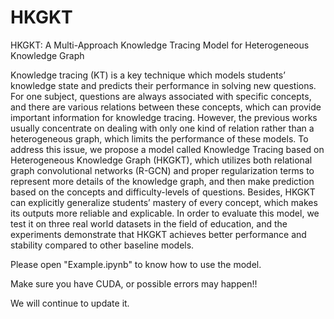 # HKGKT
HKGKT: A Multi-Approach Knowledge Tracing Model for Heterogeneous Knowledge Graph

Knowledge tracing (KT) is a key technique which models students’ knowledge state and predicts their performance in solving new questions. For one subject, questions are always associated with specific concepts, and there are various relations between these concepts, which can provide important information for knowledge tracing. However, the previous works usually concentrate on dealing with only one kind of relation rather than a heterogeneous graph, which limits the performance of these models. To address this issue, we propose a model called Knowledge Tracing based on Heterogeneous Knowledge Graph (HKGKT), which utilizes both relational graph convolutional networks (R-GCN) and proper regularization terms to represent more details of the knowledge graph, and then make prediction based on the concepts and difficulty-levels of questions. Besides, HKGKT can explicitly generalize students’ mastery of every concept, which makes its outputs more reliable and explicable. In order to evaluate this model, we test it on three real world datasets in the field of education, and the experiments demonstrate that HKGKT achieves better performance and stability compared to other baseline models.

Please open "Example.ipynb" to know how to use the model.

Make sure you have CUDA, or possible errors may happen!!

We will continue to update it.
